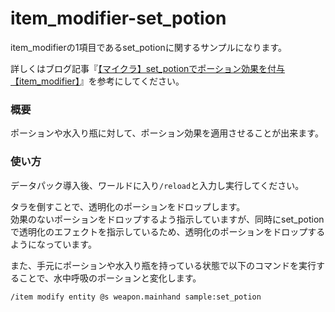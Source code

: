 # item_modifier-set_potion
item_modifierの1項目であるset_potionに関するサンプルになります。

詳しくはブログ記事『[【マイクラ】set_potionでポーション効果を付与【item_modifier】](https://natsumake.com/item_modifier-set_potion/)』を参考にしてください。

<h3>概要</h3>
ポーションや水入り瓶に対して、ポーション効果を適用させることが出来ます。

<h3>使い方</h3>

データパック導入後、ワールドに入り```/reload```と入力し実行してください。

タラを倒すことで、透明化のポーションをドロップします。<br>
効果のないポーションをドロップするよう指示していますが、同時にset_potionで透明化のエフェクトを指示しているため、透明化のポーションをドロップするようになっています。

また、手元にポーションや水入り瓶を持っている状態で以下のコマンドを実行することで、水中呼吸のポーションと変化します。

```copy
/item modify entity @s weapon.mainhand sample:set_potion
```
